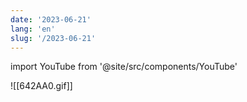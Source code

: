 ```yaml
---
date: '2023-06-21'
lang: 'en'
slug: '/2023-06-21'
---
```


import YouTube from '@site/src/components/YouTube'

<YouTube id="K_5-4R-Vx5w"/>

![[642AA0.gif]]